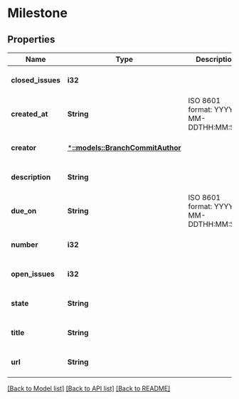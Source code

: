 # Milestone

## Properties
Name | Type | Description | Notes
------------ | ------------- | ------------- | -------------
**closed_issues** | **i32** |  | [optional] [default to null]
**created_at** | **String** | ISO 8601 format: YYYY-MM-DDTHH:MM:SSZ | [optional] [default to null]
**creator** | [***::models::BranchCommitAuthor**](branch_commit_author.md) |  | [optional] [default to null]
**description** | **String** |  | [optional] [default to null]
**due_on** | **String** | ISO 8601 format: YYYY-MM-DDTHH:MM:SSZ | [optional] [default to null]
**number** | **i32** |  | [optional] [default to null]
**open_issues** | **i32** |  | [optional] [default to null]
**state** | **String** |  | [optional] [default to null]
**title** | **String** |  | [optional] [default to null]
**url** | **String** |  | [optional] [default to null]

[[Back to Model list]](../README.md#documentation-for-models) [[Back to API list]](../README.md#documentation-for-api-endpoints) [[Back to README]](../README.md)


